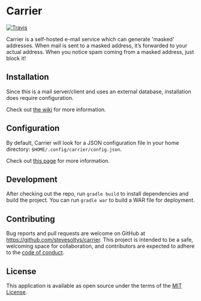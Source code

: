 # Carrier
[![Travis](https://img.shields.io/travis/stevesoltys/carrier.svg)](https://travis-ci.org/stevesoltys/carrier.svg?branch=master)

Carrier is a self-hosted e-mail service which can generate 'masked' addresses.
When mail is sent to a masked address, it’s forwarded to your actual address.
When you notice spam coming from a masked address, just block it!

## Installation
Since this is a mail server/client and uses an external database, installation does require configuration.

Check out [the wiki](https://github.com/stevesoltys/carrier/wiki) for more information.

## Configuration
By default, Carrier will look for a JSON configuration file in your home directory: 
```$HOME/.config/carrier/config.json```.

Check out [this page](https://github.com/stevesoltys/carrier/wiki/Configuration) for more information.

## Development
After checking out the repo, run `gradle build` to install dependencies and build the project. You can run `gradle war` 
to build a WAR file for deployment.

## Contributing
Bug reports and pull requests are welcome on GitHub at https://github.com/stevesoltys/carrier. This project is intended to
be a safe, welcoming space for collaboration, and contributors are expected to adhere to the 
[code of conduct](CODE_OF_CONDUCT.md).

## License
This application is available as open source under the terms of the [MIT License](http://opensource.org/licenses/MIT).
